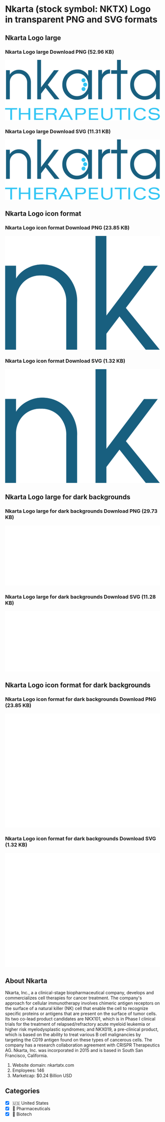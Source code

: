 # Nkarta (stock symbol: NKTX) Logo in transparent PNG and SVG formats

## Nkarta Logo large

### Nkarta Logo large Download PNG (52.96 KB)

![Nkarta Logo large Download PNG (52.96 KB)](/img/orig/NKTX_BIG-fdd967e9.png)

### Nkarta Logo large Download SVG (11.31 KB)

![Nkarta Logo large Download SVG (11.31 KB)](/img/orig/NKTX_BIG-29e9556f.svg)

## Nkarta Logo icon format

### Nkarta Logo icon format Download PNG (23.85 KB)

![Nkarta Logo icon format Download PNG (23.85 KB)](/img/orig/NKTX-6711d93c.png)

### Nkarta Logo icon format Download SVG (1.32 KB)

![Nkarta Logo icon format Download SVG (1.32 KB)](/img/orig/NKTX-9d87df58.svg)

## Nkarta Logo large for dark backgrounds

### Nkarta Logo large for dark backgrounds Download PNG (29.73 KB)

![Nkarta Logo large for dark backgrounds Download PNG (29.73 KB)](/img/orig/NKTX_BIG.D-2442e527.png)

### Nkarta Logo large for dark backgrounds Download SVG (11.28 KB)

![Nkarta Logo large for dark backgrounds Download SVG (11.28 KB)](/img/orig/NKTX_BIG.D-e91dee05.svg)

## Nkarta Logo icon format for dark backgrounds

### Nkarta Logo icon format for dark backgrounds Download PNG (23.85 KB)

![Nkarta Logo icon format for dark backgrounds Download PNG (23.85 KB)](/img/orig/NKTX.D-b0bc2052.png)

### Nkarta Logo icon format for dark backgrounds Download SVG (1.32 KB)

![Nkarta Logo icon format for dark backgrounds Download SVG (1.32 KB)](/img/orig/NKTX.D-2dbd0ae9.svg)

## About Nkarta

Nkarta, Inc., a a clinical-stage biopharmaceutical company, develops and commercializes cell therapies for cancer treatment. The company's approach for cellular immunotherapy involves chimeric antigen receptors on the surface of a natural killer (NK) cell that enable the cell to recognize specific proteins or antigens that are present on the surface of tumor cells. Its two co-lead product candidates are NKX101, which is in Phase I clinical trials for the treatment of relapsed/refractory acute myeloid leukemia or higher risk myelodysplastic syndromes; and NKX019, a pre-clinical product, which is based on the ability to treat various B cell malignancies by targeting the CD19 antigen found on these types of cancerous cells. The company has a research collaboration agreement with CRISPR Therapeutics AG. Nkarta, Inc. was incorporated in 2015 and is based in South San Francisco, California.

1. Website domain: nkartatx.com
2. Employees: 146
3. Marketcap: $0.24 Billion USD


## Categories
- [x] 🇺🇸 United States
- [x] 💊 Pharmaceuticals
- [x] 🧬 Biotech
